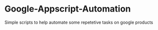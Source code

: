 # Google-Appscript-Automation
Simple scripts to help automate some repetetive tasks on google products
